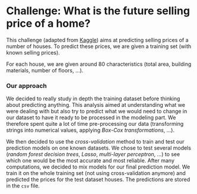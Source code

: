 # Challenge: What is the future selling price of a home?

This challenge (adapted from [Kaggle](https://www.kaggle.com/c/house-prices-advanced-regression-techniques)) aims at predicting selling prices of a number of houses. To predict these prices, we are given a training set (with known selling prices). 

For each house, we are given around 80 characteristics (total area, building materials, number of floors, ...). 

### Our approach

We decided to really study in depth the training dataset before thinking about predicting anything. This analysis aimed at understanding what we were dealing with but also try to predict what we would need to change in our dataset to have it ready to be processed in the modeling part. We therefore spent quite a lot of time pre-processing our data (transforming strings into numerical values, applying *Box-Cox transformations*, ...). 

We then decided to use the *cross-validation* method to train and test our prediction models on one known datasets. We chose to test several models (*random forest decision trees*, *Lasso*, *multi-layer perceptron*, ...) to see which one would be the most accurate and most reliable. After many computations, we decided to mix models for our final prediction model. We train it on the whole training set (not using cross-validation anymore) and predicted the prices for the test dataset houses. The predictions are stored in the `csv` file. 
